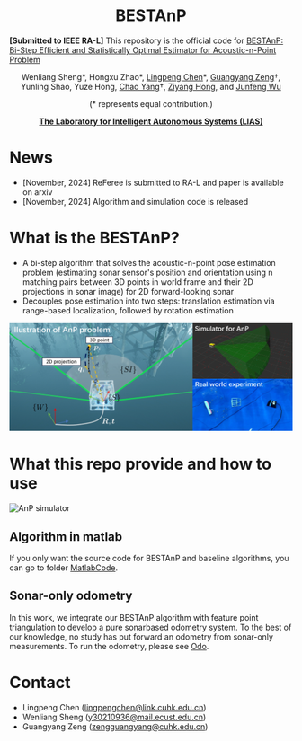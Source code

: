 <div align="center">

# BESTAnP

</div>

**[Submitted to IEEE RA-L]** This repository is the official code for [BESTAnP: Bi-Step Efficient and Statistically Optimal Estimator for Acoustic-n-Point Problem](https://arxiv.org/abs/2411.17521)

<div align="center">

Wenliang Sheng*, Hongxu Zhao*, [Lingpeng Chen](https://scholar.google.com/citations?user=8jlmwvoAAAAJ&hl=en)*, [Guangyang Zeng](https://guangyangzeng.github.io/)†, Yunling Shao, Yuze Hong, [Chao Yang](https://chaoyang2013.github.io/)†, [Ziyang Hong](https://scholar.google.com/citations?user=IUi8EjkAAAAJ&hl=en), and [Junfeng Wu](https://lias-cuhksz.github.io/group/junfeng-wu)

(* represents equal contribution.)

[**The Laboratory for Intelligent Autonomous Systems (LIAS)**](https://lias-cuhksz.github.io/)

</div>

# **News**

- [November, 2024] ReFeree is submitted to RA-L and paper is available on arxiv
- [November, 2024] Algorithm and simulation code is released

# **What is the BESTAnP?**

- A bi-step algorithm that solves the acoustic-n-point pose estimation problem (estimating sonar sensor's position and orientation using n matching pairs between 3D points in world frame and their 2D projections in sonar image) for 2D forward-looking sonar
- Decouples pose estimation into two steps: translation estimation via range-based localization, followed by rotation estimation

![BESTAnP Illustration](./fig/illustration.png)

# What this repo provide and how to use

![AnP simulator](./fig/gif.gif)

## Algorithm in matlab

If you only want the source code for BESTAnP and baseline algorithms, you can go to folder [MatlabCode](https://github.com/LIAS-CUHKSZ/BESTAnP/blob/main/MatabCode/README.md).

## Sonar-only odometry

In this work, we integrate our BESTAnP algorithm with feature point triangulation to develop a pure sonarbased odometry system. To the best of our knowledge, no study has put forward an odometry from sonar-only measurements. To run the odometry, please see [Odo](https://github.com/LIAS-CUHKSZ/BESTAnP/blob/main/Odometry.md).


# **Contact**

- Lingpeng Chen (lingpengchen@link.cuhk.edu.cn)
- Wenliang Sheng (y30210936@mail.ecust.edu.cn)
- Guangyang Zeng (zengguangyang@cuhk.edu.cn)
